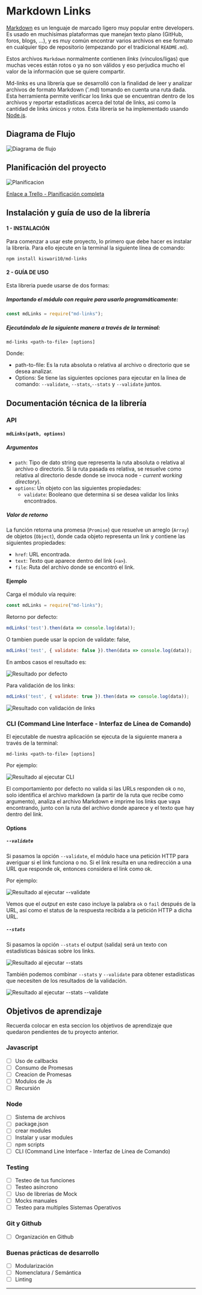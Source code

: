 # Markdown Links

[Markdown](https://es.wikipedia.org/wiki/Markdown) es un lenguaje de marcado
ligero muy popular entre developers. Es usado en muchísimas plataformas que
manejan texto plano (GitHub, foros, blogs, ...), y es muy común
encontrar varios archivos en ese formato en cualquier tipo de repositorio
(empezando por el tradicional `README.md`).

Estos archivos `Markdown` normalmente contienen _links_ (vínculos/ligas) que
muchas veces están rotos o ya no son válidos y eso perjudica mucho el valor de
la información que se quiere compartir.

Md-links es una librería que se desarrolló con la finalidad de leer y analizar archivos de formato Markdown ('.md) tomando en cuenta una ruta dada. Esta herramienta permite verificar los links que se encuentran dentro de los archivos y reportar estadísticas acerca del total de links, asi como la cantidad de links únicos y rotos. Esta librería se ha implementado usando [Node.js](https://nodejs.org/). 

## Diagrama de Flujo

![Diagrama de flujo](https://github.com/Kiswari10/LIM011-fe-md-links/blob/master/img/Diagrama%20de%20flujo%20-%20Md%20links.png)


## Planificación del proyecto

![Planificacion](https://github.com/Kiswari10/LIM011-fe-md-links/blob/master/img/Planificaci%C3%B3n-Trello.png)

[Enlace a Trello - Planificación completa](https://trello.com/invite/b/yKCon9nH/d5c2ffaee6d98acbb684e779e1b7b51d/md-links)

## Instalación y guía de uso de la librería

#### 1 - INSTALACIÓN

Para comenzar a usar este proyecto, lo primero que debe hacer es instalar la librería. 
Para ello ejecute en la terminal la siguiente línea de comando: 

`npm install kiswari10/md-links`

#### 2 - GUÍA DE USO

Esta libreria puede usarse de dos formas:

##### Importando el módulo con require para usarlo programáticamente:

```js
const mdLinks = require("md-links");
```
##### Ejecutándolo de la siguiente manera a través de la terminal:

`md-links <path-to-file> [options]`

Donde:

- path-to-file: Es la ruta absoluta o relativa al archivo o directorio que se desea analizar.
- Options: Se tiene las siguientes opciones para ejecutar en la linea de comando: `--validate`, `--stats`,`--stats` y `--validate` juntos.

## Documentación técnica de la librería

### API

#### `mdLinks(path, options)`

##### Argumentos

- `path`: Tipo de dato string que representa la ruta absoluta o relativa al archivo o directorio. 
  Si la ruta pasada es relativa, se resuelve como relativa al directorio desde donde se invoca
  node - _current working directory_).
- `options`: Un objeto con las siguientes propiedades:
  * `validate`: Booleano que determina si se desea validar los links
    encontrados.

##### Valor de retorno

La función retorna una promesa (`Promise`) que resuelve un arreglo
(`Array`) de objetos (`Object`), donde cada objeto representa un link y contiene
las siguientes propiedades:

- `href`: URL encontrada.
- `text`: Texto que aparece dentro del link (`<a>`).
- `file`: Ruta del archivo donde se encontró el link.

#### Ejemplo

Carga el módulo vía require:

```js
const mdLinks = require("md-links");
```
Retorno por defecto:

```js
mdLinks('test').then(data => console.log(data));
```
O tambien puede usar la opcion de validate: false,

```js
mdLinks('test', { validate: false }).then(data => console.log(data));
```
En ambos casos el resultado es:

![Resultado por defecto](https://github.com/Kiswari10/LIM011-fe-md-links/blob/master/img/mdLinks-whitoutValidate.png)

Para validación de los links:

```js
mdLinks('test', { validate: true }).then(data => console.log(data));
```
![Resultado con validación de links](https://github.com/Kiswari10/LIM011-fe-md-links/blob/master/img/mdLinks-whitValidate.png)

### CLI (Command Line Interface - Interfaz de Línea de Comando)

El ejecutable de nuestra aplicación se ejecuta de la siguiente
manera a través de la terminal:

`md-links <path-to-file> [options]`

Por ejemplo:

![Resultado al ejecutar CLI](https://github.com/Kiswari10/LIM011-fe-md-links/blob/master/img/CLI.png)

El comportamiento por defecto no valida si las URLs responden ok o no,
solo identifica el archivo markdown (a partir de la ruta que recibe como
argumento), analiza el archivo Markdown e imprime los links que vaya
encontrando, junto con la ruta del archivo donde aparece y el texto
que hay dentro del link.

#### Options

##### `--validate`

Si pasamos la opción `--validate`, el módulo hace una petición HTTP para
averiguar si el link funciona o no. Si el link resulta en una redirección a una
URL que responde ok, entonces considera el link como ok.

Por ejemplo:

![Resultado al ejecutar --validate](https://github.com/Kiswari10/LIM011-fe-md-links/blob/master/img/CLI-withValidate.png)

Vemos que el _output_ en este caso incluye la palabra `ok` o `fail` después de
la URL, así como el status de la respuesta recibida a la petición HTTP a dicha
URL.

##### `--stats`

Si pasamos la opción `--stats` el output (salida) será un texto con estadísticas
básicas sobre los links.

![Resultado al ejecutar --stats](https://github.com/Kiswari10/LIM011-fe-md-links/blob/master/img/CLI-withStats.png)

También podemos combinar `--stats` y `--validate` para obtener estadísticas que
necesiten de los resultados de la validación.

![Resultado al ejecutar --stats --validate](https://github.com/Kiswari10/LIM011-fe-md-links/blob/master/img/CLI-withStatsValidate.png)

## Objetivos de aprendizaje

Recuerda colocar en esta seccion los objetivos de aprendizaje que quedaron 
pendientes de tu proyecto anterior.

### Javascript
- [ ] Uso de callbacks
- [ ] Consumo de Promesas
- [ ] Creacion de Promesas
- [ ] Modulos de Js
- [ ] Recursión

### Node
- [ ] Sistema de archivos
- [ ] package.json
- [ ] crear modules
- [ ] Instalar y usar modules
- [ ] npm scripts
- [ ] CLI (Command Line Interface - Interfaz de Línea de Comando)

### Testing
- [ ] Testeo de tus funciones
- [ ] Testeo asíncrono
- [ ] Uso de librerias de Mock
- [ ] Mocks manuales
- [ ] Testeo para multiples Sistemas Operativos

### Git y Github
- [ ] Organización en Github

### Buenas prácticas de desarrollo
- [ ] Modularización
- [ ] Nomenclatura / Semántica
- [ ] Linting

***
